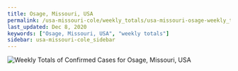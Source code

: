 ```yaml
---
title: Osage, Missouri, USA
permalink: /usa-missouri-cole/weekly_totals/usa-missouri-osage-weekly_totals.html
last_updated: Dec 8, 2020
keywords: ["Osage, Missouri, USA", "weekly totals"]
sidebar: usa-missouri-cole_sidebar
---
```


![Weekly Totals of Confirmed Cases for Osage, Missouri, USA](/covid_tracker/images/graphs/usa-missouri-osage-weekly_totals_graph.png)
